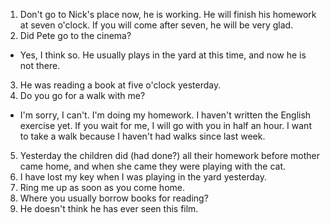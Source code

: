 1. Don't go to Nick's place now, he is working.
He will finish his homework at seven o'clock. If you will come after seven, he will be very glad.
2. Did Pete go to the cinema?
 - Yes, I think so. He usually plays in the yard at this time, and now he is not there.
3. He was reading a book at five o'clock yesterday.
4. Do you go for a walk with me?
 - I'm sorry, I can't. I'm doing my homework. I haven't written the English exercise yet. 
 If you wait for me, I will go with you in half an hour. I want to take a walk because I haven't had walks since last week.
5. Yesterday the children did (had done?) all their homework before mother came home, and when she came they were playing with the cat.
6. I have lost my key when I was playing in the yard yesterday.
7. Ring me up as soon as you come home.
8. Where you usually borrow books for reading?
9. He doesn't think he has ever seen this film.